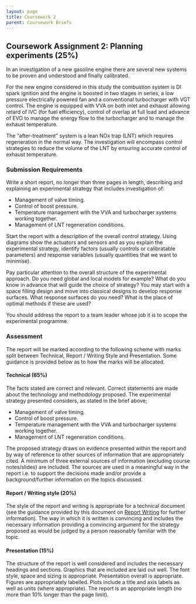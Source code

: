 ```yaml
---
layout: page
title: Coursework 2
parent: Coursework Briefs
---
```


## Coursework Assignment 2: Planning experiments (25%)

In an investigation of a new gasoline engine there are several new systems to be proven and understood and finally calibrated.

For the new engine considered in this study the combustion system is DI spark ignition and the engine is boosted in two stages in series, a low pressure electrically powered fan and a conventional turbocharger with VGT control. The engine is equipped with VVA on both inlet and exhaust allowing retard of IVC (for fuel efficiency), control of overlap at full load and advance of EVO to manage the energy flow to the turbocharger and to manage the exhaust temperature.

The “after-treatment” system is a lean NOx trap (LNT) which requires regeneration in the normal way.  The investigation will encompass control strategies to reduce the volume of the LNT by ensuring accurate control of exhaust temperature.

### Submission Requirements

Write a short report, no longer than three pages in length, describing and explaining an experimental strategy that includes investigation of:

- Management of valve timing.
- Control of boost pressure.
- Temperature management with the VVA and turbocharger systems working together.
- Management of LNT regeneration conditions.

Start the report with a description of the overall control strategy.  Using diagrams show the actuators and sensors and as you explain the experimental strategy, identify factors (usually controls or calibratable parameters) and response variables (usually quantities that we want to minimise).

Pay particular attention to the overall structure of the experimental approach. Do you need global and local models for example?  What do you know in advance that will guide the choice of strategy?  You may start with a space filling design and move into classical designs to develop response surfaces. What response surfaces do you need?  What is the place of optimal methods if these are used?

You should address the report to a team leader whose job it is to scope the experimental programme.

### Assessment

The report will be marked according to the following scheme with marks split between Technical, Report / Writing Style and Presentation. Some guidance is provided below as to how the marks will be allocated.

#### Technical (65%)

The facts stated are correct and relevant.  Correct statements are made about the technology and methodology proposed. The experimental strategy presented considers, as stated in the brief above;

- Management of valve timing.
- Control of boost pressure.
- Temperature management with the VVA and turbocharger systems working together.
- Management of LNT regeneration conditions.

The proposed strategy draws on evidence presented within the report and by way of reference to other sources of information that are appropriately cited. A minimum of three external sources of information (excluding course notes/slides) are included.  The sources are used in a meaningful way in the report i.e. to support the decisions made and/or provide a background/further information on the topics discussed.

#### Report / Writing style (20%)

The style of the report and writing is appropriate for a technical document (see the guidance provided by this document on [Report Writing](https://www.lboro.ac.uk/media/wwwlboroacuk/content/library/downloads/advicesheets/Report%20writing.pdf) for further information). The way in which it is written is convincing and includes the necessary information providing a convincing argument for the strategy proposed as would be judged by a person reasonably familiar with the topic.

#### Presentation (15%)

The structure of the report is well considered and includes the necessary headings and sections. Graphics that are included are laid out well.  The font style, space and sizing is appropriate.  Presentation overall is appropriate. Figures are appropriately labelled. Plots include a title and axis labels as well as units (where appropriate). The report is an appropriate length (no more than 10% longer than the page limit).
